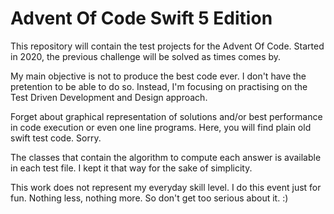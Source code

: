 # Advent Of Code Swift 5 Edition

This repository will contain the test projects for the Advent Of Code. Started in 2020, the previous challenge will be solved as times comes by.

My main objective is not to produce the best code ever. I don't have the pretention to be able to do so. Instead, I'm focusing on practising on the Test Driven Development and Design approach.

Forget about graphical representation of solutions and/or best performance in code execution or even one line programs. Here, you will find plain old swift test code. Sorry.

The classes that contain the algorithm to compute each answer is available in each test file. I kept it that way for the sake of simplicity.

This work does not represent my everyday skill level. I do this event just for fun. Nothing less, nothing more. So don't get too serious about it. :)
